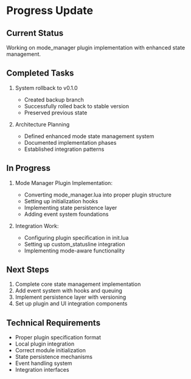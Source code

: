 # Progress Update

## Current Status
Working on mode_manager plugin implementation with enhanced state management.

## Completed Tasks
1. System rollback to v0.1.0
   - Created backup branch
   - Successfully rolled back to stable version
   - Preserved previous state

2. Architecture Planning
   - Defined enhanced mode state management system
   - Documented implementation phases
   - Established integration patterns

## In Progress
1. Mode Manager Plugin Implementation:
   - Converting mode_manager.lua into proper plugin structure
   - Setting up initialization hooks
   - Implementing state persistence layer
   - Adding event system foundations

2. Integration Work:
   - Configuring plugin specification in init.lua
   - Setting up custom_statusline integration
   - Implementing mode-aware functionality

## Next Steps
1. Complete core state management implementation
2. Add event system with hooks and queuing
3. Implement persistence layer with versioning
4. Set up plugin and UI integration components

## Technical Requirements
- Proper plugin specification format
- Local plugin integration
- Correct module initialization
- State persistence mechanisms
- Event handling system
- Integration interfaces